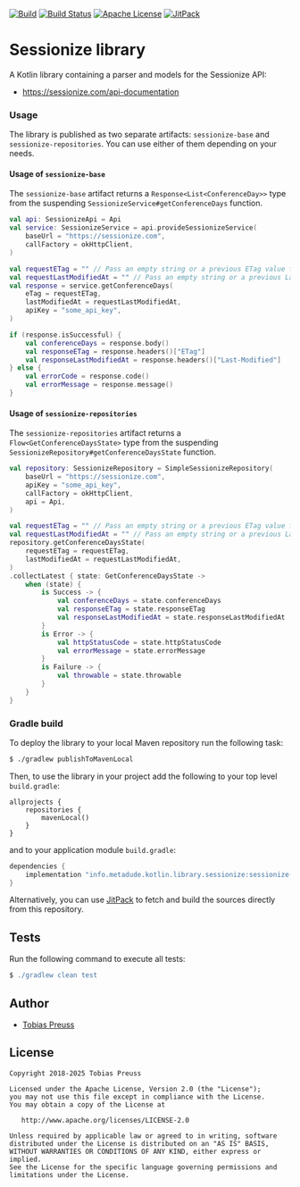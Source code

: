 [![Build](https://github.com/johnjohndoe/sessionize/actions/workflows/build.yaml/badge.svg)](https://github.com/johnjohndoe/sessionize/actions/workflows/build.yaml) [![Build Status](https://app.travis-ci.com/johnjohndoe/sessionize.svg?token=UPoEhXykQ9pcGiExgqsH&branch=master)](https://app.travis-ci.com/johnjohndoe/sessionize) [![Apache License](http://img.shields.io/badge/license-Apache%20License%202.0-lightgrey.svg)](http://choosealicense.com/licenses/apache-2.0/) [![JitPack](https://jitpack.io/v/johnjohndoe/sessionize.svg)][jitpack-sessionize]

# Sessionize library

A Kotlin library containing a parser and models for the Sessionize API:

* https://sessionize.com/api-documentation

### Usage

The library is published as two separate artifacts: `sessionize-base` and `sessionize-repositories`.
You can use either of them depending on your needs.

#### Usage of `sessionize-base`

The `sessionize-base` artifact returns a `Response<List<ConferenceDay>>` type
from the suspending `SessionizeService#getConferenceDays` function.

```kotlin
val api: SessionizeApi = Api
val service: SessionizeService = api.provideSessionizeService(
    baseUrl = "https://sessionize.com",
    callFactory = okHttpClient,
)

val requestETag = "" // Pass an empty string or a previous ETag value for caching
val requestLastModifiedAt = "" // Pass an empty string or a previous Last-Modified value for caching
val response = service.getConferenceDays(
    eTag = requestETag,
    lastModifiedAt = requestLastModifiedAt,
    apiKey = "some_api_key",
)

if (response.isSuccessful) {
    val conferenceDays = response.body()
    val responseETag = response.headers()["ETag"]
    val responseLastModifiedAt = response.headers()["Last-Modified"]
} else {
    val errorCode = response.code()
    val errorMessage = response.message()
}
```

#### Usage of `sessionize-repositories`

The `sessionize-repositories` artifact returns a `Flow<GetConferenceDaysState>` type
from the suspending `SessionizeRepository#getConferenceDaysState` function.

```kotlin
val repository: SessionizeRepository = SimpleSessionizeRepository(
    baseUrl = "https://sessionize.com",
    apiKey = "some_api_key",
    callFactory = okHttpClient,
    api = Api,
)

val requestETag = "" // Pass an empty string or a previous ETag value for caching
val requestLastModifiedAt = "" // Pass an empty string or a previous Last-Modified value for caching
repository.getConferenceDaysState(
    requestETag = requestETag,
    lastModifiedAt = requestLastModifiedAt,
)
.collectLatest { state: GetConferenceDaysState ->
    when (state) {
        is Success -> {
            val conferenceDays = state.conferenceDays
            val responseETag = state.responseETag
            val responseLastModifiedAt = state.responseLastModifiedAt
        }
        is Error -> {
            val httpStatusCode = state.httpStatusCode
            val errorMessage = state.errorMessage
        }
        is Failure -> {
            val throwable = state.throwable
        }
    }
}
```


### Gradle build

To deploy the library to your local Maven repository run the following task:

```bash
$ ./gradlew publishToMavenLocal
```

Then, to use the library in your project add the following to
your top level `build.gradle`:

```
allprojects {
    repositories {
        mavenLocal()
    }
}
```

and to your application module `build.gradle`:


```groovy
dependencies {
    implementation "info.metadude.kotlin.library.sessionize:sessionize-base:$version"
}
```

Alternatively, you can use [JitPack][jitpack-sessionize] to fetch and
build the sources directly from this repository.


## Tests

Run the following command to execute all tests:

```groovy
$ ./gradlew clean test
```

## Author

* [Tobias Preuss][tobias-preuss]

## License

    Copyright 2018-2025 Tobias Preuss

    Licensed under the Apache License, Version 2.0 (the "License");
    you may not use this file except in compliance with the License.
    You may obtain a copy of the License at

       http://www.apache.org/licenses/LICENSE-2.0

    Unless required by applicable law or agreed to in writing, software
    distributed under the License is distributed on an "AS IS" BASIS,
    WITHOUT WARRANTIES OR CONDITIONS OF ANY KIND, either express or implied.
    See the License for the specific language governing permissions and
    limitations under the License.


[jitpack-sessionize]: https://jitpack.io/#johnjohndoe/sessionize
[tobias-preuss]: https://github.com/johnjohndoe
